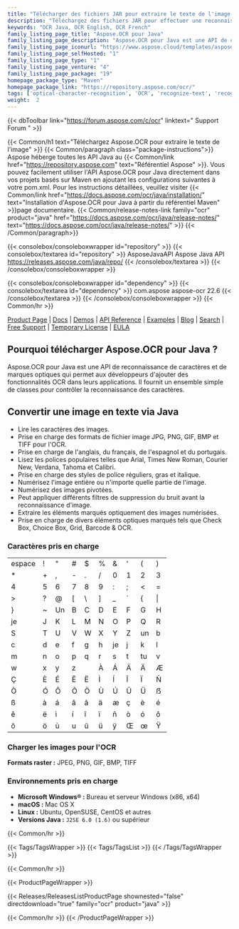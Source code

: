 ```yaml
---
title: "Télécharger des fichiers JAR pour extraire le texte de l'image | API Aspose.OCR"
description: "Téléchargez des fichiers JAR pour effectuer une reconnaissance optique de caractères (OCR) sur des images JPEG, PNG, GIF, BMP et TIFF. Extraire l'anglais, le français, l'espagnol et le portugais via OCR."
keywords: "OCR Java, OCR English, OCR French"
family_listing_page_title: "Aspose.OCR pour Java"
family_listing_page_description: "Aspose.OCR pour Java est une API de caractères optiques qui permet aux développeurs d'ajouter des fonctionnalités OCR à leurs applications Java sans nécessiter d'outil ou d'API supplémentaire. Aspose.OCR pour Java permet d'extraire du texte à partir d'images ayant des polices et des styles différents, ce qui permet d'économiser le temps et les efforts nécessaires au développement d'une solution OCR à partir de zéro."
family_listing_page_iconurl: "https://www.aspose.cloud/templates/aspose/App_Themes/V3/images/ocr/272x272/aspose_ocr-for-java-min.png"
family_listing_page_selfHosted: "1"
family_listing_page_type: "1"
family_listing_page_venture: "4"
family_listing_page_package: "19"
homepage_package_type: "Maven"
homepage_package_link: "https://repository.aspose.com/ocr/"
tags: ['optical-character-recognition', 'OCR', 'recognize-text', 'recognize-image', 'spell-correction', 'spell-check', 'skew-correction', 'image-correction', 'recognize-pdf', 'recognize-tiff', 'searchable-pdf', 'searchable-docx', 'multi-lang-ocr', 'recognize-multi-image', 'multi-threading', 'image-detection', 'text-detection']
weight:  2
---
```


{{< dbToolbar link="https://forum.aspose.com/c/ocr" linktext=" Support Forum " >}}

{{< Common/h1 text="Téléchargez Aspose.OCR pour extraire le texte de l'image"  >}}
{{< Common/paragraph class="package-instructions">}}
Aspose héberge toutes les API Java au
{{< Common/link href="https://repository.aspose.com" text="Référentiel Aspose"  >}}. Vous pouvez facilement utiliser l'API Aspose.OCR pour Java directement dans vos projets basés sur Maven en ajoutant les configurations suivantes à votre pom.xml. Pour les instructions détaillées, veuillez visiter
{{< Common/link href="https://docs.aspose.com/ocr/java/installation/" text="Installation d'Aspose.OCR pour Java à partir du référentiel Maven"  >}}page documentaire.
{{< Common/release-notes-link family="ocr" product="java" href="https://docs.aspose.com/ocr/java/release-notes/" text="https://docs.aspose.com/ocr/java/release-notes/"  >}}
{{< /Common/paragraph>}}

{{< consolebox/consoleboxwrapper id="repository" >}}
   {{< consolebox/textarea id="repository" >}}
      <repository>
      <id>AsposeJavaAPI</id>
      <name>Aspose Java API</name>
      <url>https://releases.aspose.com/java/repo/</url>
      </repository>
   {{< /consolebox/textarea >}}
{{< /consolebox/consoleboxwrapper >}}

{{< consolebox/consoleboxwrapper id="dependency" >}}
   {{< consolebox/textarea id="dependency" >}}
      <dependency>
      <groupId>com.aspose</groupId>
      <artifactId>aspose-ocr</artifactId>
      <version>22.6</version>
      </dependency>
   {{< /consolebox/textarea >}}
{{< /consolebox/consoleboxwrapper >}}
{{< Common/hr >}}

[Product Page](https://products.aspose.com/ocr/java) | [Docs](https://docs.aspose.com/ocr/java/) | [Demos](https://products.aspose.app/ocr/family) | [API Reference](https://reference.aspose.com/ocr/java) | [Examples](https://github.com/aspose-ocr/Aspose.OCR-for-Java) | [Blog](https://blog.aspose.com/category/ocr/) | [Search](https://search.aspose.com/) | [Free Support](https://forum.aspose.com/c/ocr) | [Temporary License](https://purchase.aspose.com/temporary-license) | [EULA](https://about.aspose.com/legal/eula/)

## Pourquoi télécharger Aspose.OCR pour Java ?

Aspose.OCR pour Java est une API de reconnaissance de caractères et de marques optiques qui permet aux développeurs d'ajouter des fonctionnalités OCR dans leurs applications. Il fournit un ensemble simple de classes pour contrôler la reconnaissance des caractères.

## Convertir une image en texte via Java

- Lire les caractères des images.
- Prise en charge des formats de fichier image JPG, PNG, GIF, BMP et TIFF pour l'OCR.
- Prise en charge de l'anglais, du français, de l'espagnol et du portugais.
- Lisez les polices populaires telles que Arial, Times New Roman, Courier New, Verdana, Tahoma et Calibri.
- Prise en charge des styles de police réguliers, gras et italique.
- Numérisez l'image entière ou n'importe quelle partie de l'image.
- Numérisez des images pivotées.
- Peut appliquer différents filtres de suppression du bruit avant la reconnaissance d'image.
- Extraire les éléments marqués optiquement des images numérisées.
- Prise en charge de divers éléments optiques marqués tels que Check Box, Choice Box, Grid, Barcode & OCR.

### Caractères pris en charge

| | | | | | | | | | |
| ----- | --- | --- | --- | --- | --- | --- | --- | --- | --- |
| espace | ! | " | # | $ | % | & | ' | ( | ) |
| * | + | , | - | . | / | 0 | 1 | 2 | 3 |
| 4 | 5 | 6 | 7 | 8 | 9 | : | ; | < | = |
| > | ? | @ | [ | \ | ] | _ | ` | { | \| |
| } | ~ | Un | B | C | D | E | F | G | H |
| je | J | K | L | M | N | O | P | Q | R |
| S | T | U | V | W | X | Y | Z | un | b |
| c | d | e | f | g | h | je | j | k | l |
| m | n | o | p | q | r | s | t | tu | v |
| w | x | y | z | | À | Á | Ã | Ä | Æ |
| Ç | È | É | Ê | Ë | Ì | Í | Î | Ï | Ñ |
| Ò | Ó | Ô | Õ | Ö | Ù | Ú | Û | Ü | ẞ |
| ß | à | á | â | ã | ä | æ | ç | è | é |
| ê | ë | ì | í | î | ï | ñ | ò | ó | ô |
| õ | ö | ù | u | û | ü | ÿ | Œ | œ | Ÿ |


### Charger les images pour l'OCR

**Formats raster :** JPEG, PNG, GIF, BMP, TIFF

### Environnements pris en charge

- **Microsoft Windows® :** Bureau et serveur Windows (x86, x64)
- **macOS :** Mac OS X
- **Linux :** Ubuntu, OpenSUSE, CentOS et autres
- **Versions Java :** `J2SE 6.0 (1.6)` ou supérieur

{{< Common/hr >}}

{{< Tags/TagsWrapper >}}
 {{< Tags/TagsList >}}
{{< /Tags/TagsWrapper >}}

{{< Common/hr >}}

{{< ProductPageWrapper >}}
<!-- ReleasesListProductPage-->
   {{< Releases/ReleasesListProductPage shownested="false"  directdownload="true" family="ocr" product="java" >}}
<!-- /ReleasesListProductPage-->
{{< Common/hr >}}
{{< /ProductPageWrapper >}}

